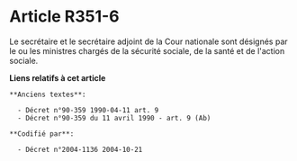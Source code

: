# Article R351-6

Le secrétaire et le secrétaire adjoint de la Cour nationale sont désignés par le ou les ministres chargés de la sécurité
sociale, de la santé et de l'action sociale.

**Liens relatifs à cet article**

	**Anciens textes**:

	  - Décret n°90-359 1990-04-11 art. 9
	  - Décret n°90-359 du 11 avril 1990 - art. 9 (Ab)

	**Codifié par**:

	  - Décret n°2004-1136 2004-10-21
